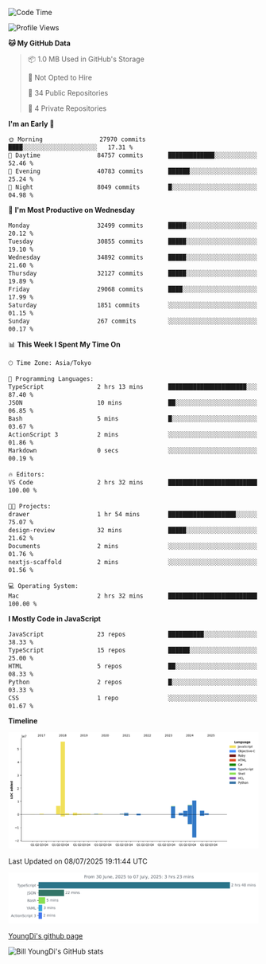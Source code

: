 <!--START_SECTION:waka-->
![Code Time](http://img.shields.io/badge/Code%20Time-1%2C344%20hrs%2050%20mins-blue)

![Profile Views](http://img.shields.io/badge/Profile%20Views-0-blue)

**🐱 My GitHub Data** 

> 📦 1.0 MB Used in GitHub's Storage 
 > 
> 🚫 Not Opted to Hire
 > 
> 📜 34 Public Repositories 
 > 
> 🔑 4 Private Repositories 
 > 
**I'm an Early 🐤** 

```text
🌞 Morning                27970 commits       ████░░░░░░░░░░░░░░░░░░░░░   17.31 % 
🌆 Daytime                84757 commits       █████████████░░░░░░░░░░░░   52.46 % 
🌃 Evening                40783 commits       ██████░░░░░░░░░░░░░░░░░░░   25.24 % 
🌙 Night                  8049 commits        █░░░░░░░░░░░░░░░░░░░░░░░░   04.98 % 
```
📅 **I'm Most Productive on Wednesday** 

```text
Monday                   32499 commits       █████░░░░░░░░░░░░░░░░░░░░   20.12 % 
Tuesday                  30855 commits       █████░░░░░░░░░░░░░░░░░░░░   19.10 % 
Wednesday                34892 commits       █████░░░░░░░░░░░░░░░░░░░░   21.60 % 
Thursday                 32127 commits       █████░░░░░░░░░░░░░░░░░░░░   19.89 % 
Friday                   29068 commits       ████░░░░░░░░░░░░░░░░░░░░░   17.99 % 
Saturday                 1851 commits        ░░░░░░░░░░░░░░░░░░░░░░░░░   01.15 % 
Sunday                   267 commits         ░░░░░░░░░░░░░░░░░░░░░░░░░   00.17 % 
```


📊 **This Week I Spent My Time On** 

```text
🕑︎ Time Zone: Asia/Tokyo

💬 Programming Languages: 
TypeScript               2 hrs 13 mins       ██████████████████████░░░   87.40 % 
JSON                     10 mins             ██░░░░░░░░░░░░░░░░░░░░░░░   06.85 % 
Bash                     5 mins              █░░░░░░░░░░░░░░░░░░░░░░░░   03.67 % 
ActionScript 3           2 mins              ░░░░░░░░░░░░░░░░░░░░░░░░░   01.86 % 
Markdown                 0 secs              ░░░░░░░░░░░░░░░░░░░░░░░░░   00.19 % 

🔥 Editors: 
VS Code                  2 hrs 32 mins       █████████████████████████   100.00 % 

🐱‍💻 Projects: 
drawer                   1 hr 54 mins        ███████████████████░░░░░░   75.07 % 
design-review            32 mins             █████░░░░░░░░░░░░░░░░░░░░   21.62 % 
Documents                2 mins              ░░░░░░░░░░░░░░░░░░░░░░░░░   01.76 % 
nextjs-scaffold          2 mins              ░░░░░░░░░░░░░░░░░░░░░░░░░   01.56 % 

💻 Operating System: 
Mac                      2 hrs 32 mins       █████████████████████████   100.00 % 
```

**I Mostly Code in JavaScript** 

```text
JavaScript               23 repos            ██████████░░░░░░░░░░░░░░░   38.33 % 
TypeScript               15 repos            ██████░░░░░░░░░░░░░░░░░░░   25.00 % 
HTML                     5 repos             ██░░░░░░░░░░░░░░░░░░░░░░░   08.33 % 
Python                   2 repos             █░░░░░░░░░░░░░░░░░░░░░░░░   03.33 % 
CSS                      1 repo              ░░░░░░░░░░░░░░░░░░░░░░░░░   01.67 % 
```



**Timeline**

![Lines of Code chart](https://raw.githubusercontent.com/Youngdi/Youngdi/master/assets/bar_graph.png)


 Last Updated on 08/07/2025 19:11:44 UTC
<!--END_SECTION:waka-->

![wakatime](./images/stat.svg)

[YoungDi's github page](https://youngdi.github.io)

![Bill YoungDi's GitHub stats](https://github-readme-stats.vercel.app/api?username=youngdi&count_private=true&show_icons=true)
